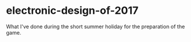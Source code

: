 # electronic-design-of-2017
What I've done during the short summer holiday for the preparation of the game.
